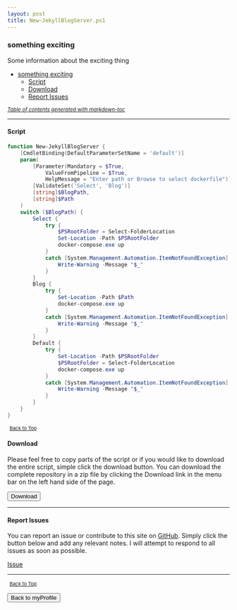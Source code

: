 ```yaml
---
layout: post
title: New-JekyllBlogServer.ps1
---
```


### something exciting

Some information about the exciting thing

- [something exciting](#something-exciting)
  - [Script](#script)
  - [Download](#download)
  - [Report Issues](#report-issues)

<small><i><a href='http://ecotrust-canada.github.io/markdown-toc/'>Table of contents generated with markdown-toc</a></i></small>

---

#### Script

```powershell
function New-JekyllBlogServer {
	[CmdletBinding(DefaultParameterSetName = 'default')]
	param(
		[Parameter(Mandatory = $True,
			ValueFromPipeline = $True,
			HelpMessage = "Enter path or Browse to select dockerfile")]
		[ValidateSet('Select', 'Blog')]
		[string]$BlogPath,
		[string]$Path
	)
	switch ($BlogPath) {
		Select {
			try {
				$PSRootFolder = Select-FolderLocation
				Set-Location -Path $PSRootFolder
				docker-compose.exe up
			}
			catch [System.Management.Automation.ItemNotFoundException] {
				Write-Warning -Message "$_"
			}
		}
		Blog {
			try {
				Set-Location -Path $Path
				docker-compose.exe up
			}
			catch [System.Management.Automation.ItemNotFoundException] {
				Write-Warning -Message "$_"
			}
		}
		Default {
			try {
				Set-Location -Path $PSRootFolder
				$PSRootFolder = Select-FolderLocation
				docker-compose.exe up
			}
			catch [System.Management.Automation.ItemNotFoundException] {
				Write-Warning -Message "$_"
			}
		}
	}
}
```

<span style="font-size:11px;"><a href="#"><i class="fas fa-caret-up" aria-hidden="true" style="color: white; margin-right:5px;"></i>Back to Top</a></span>

#### Download

Please feel free to copy parts of the script or if you would like to download the entire script, simple click the download button. You can download the complete repository in a zip file by clicking the Download link in the menu bar on the left hand side of the page.

<button class="btn" type="submit" onclick="window.open('/powershell/functions/myProfile/New-JekyllBlogServer.ps1')">
    <i class="fa fa-cloud-download-alt">
    </i>
        Download
</button>

---

#### Report Issues

You can report an issue or contribute to this site on <a href="https://github.com/BanterBoy/scripts-blog/issues">GitHub</a>. Simply click the button below and add any relevant notes. I will attempt to respond to all issues as soon as possible.

<!-- Place this tag where you want the button to render. -->

<a class="github-button" href="https://github.com/BanterBoy/scripts-blog/issues/new?title=New-JekyllBlogServer.ps1&body=There is a problem with this function. Please find details below." data-show-count="true" aria-label="Issue BanterBoy/scripts-blog on GitHub">Issue</a>

---

<span style="font-size:11px;"><a href="#"><i class="fas fa-caret-up" aria-hidden="true" style="color: white; margin-right:5px;"></i>Back to Top</a></span>

<a href="/menu/_pages/myProfile.html">
    <button class="btn">
        <i class='fas fa-reply'>
        </i>
            Back to myProfile
    </button>
</a>

[1]: http://ecotrust-canada.github.io/markdown-toc
[2]: https://github.com/googlearchive/code-prettify
